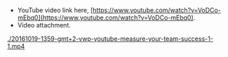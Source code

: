 * YouTube video link here, [https://www.youtube.com/watch?v=VoDCo-mEbq0](https://www.youtube.com/watch?v=VoDCo-mEbq0).
* Video attachment.

[./20161019-1359-gmt+2-vwp-youtube-measure-your-team-success-1-1.mp4](./20161019-1359-gmt+2-vwp-youtube-measure-your-team-success-1-1.mp4)